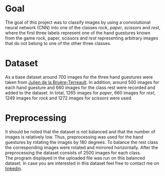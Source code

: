 # Goal
The goal of this project was to classify images by using a convolutional neural network (CNN) into one of the classes *rock*, *paper*, *scissors* and *rest*, where the first three labels represent one of the hand guestures known from the game rock, paper, scissors and *rest* representing arbitrary images that do not belong to one of the other three classes. 

# Dataset
As a base dataset around 700 images for the three hand guestures were taken from [Julien de la Bruère-Terreault](https://www.kaggle.com/datasets/drgfreeman/rockpaperscissors). In addition, around 500  images for each hand guesture and 660 images for the class rest were recorded and added to the dataset. In total, 1265 images for *paper*, 660 images for *rest*, 1249 images for *rock* and 1272 images for *scissors* were used. 

# Preprocessing
It should be noted that the dataset is not balanced and that the number of images is relatively low. Thus, preprocessing was used for the hand guestures by rotating the images by 180 degrees. To balance the rest class the corresponding images were rotated and mirrored horizontally. After the preprocessing the dataset consists of 2500 images for each class.  
The program displayed in the uploaded file was run on this balanced dataset. In case you are interested in this dataset feel free to contact me on [linkedin](https://de.linkedin.com/in/julian-kartte-aa64a9237?trk=people-guest_people_search-card).
